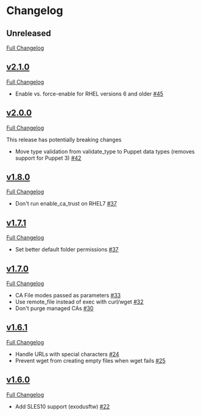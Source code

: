 Changelog
=========

## Unreleased
[Full Changelog](https://github.com/pcfens/puppet-ca_cert/compare/v2.1.0...HEAD)

## [v2.1.0](https://github.com/pcfens/puppet-ca_cert/tree/v2.1.0)
[Full Changelog](https://github.com/pcfens/puppet-ca_cert/compare/v2.0.0...v2.1.0)

- Enable vs. force-enable for RHEL versions 6 and older [\#45](https://github.com/pcfens/puppet-ca_cert/pull/45)


## [v2.0.0](https://github.com/pcfens/puppet-ca_cert/tree/v2.0.0)
[Full Changelog](https://github.com/pcfens/puppet-ca_cert/compare/v1.8.0...v2.0.0)

This release has potentially breaking changes

- Move type validation from validate_type to Puppet  data types (removes support for Puppet 3) [\#42](https://github.com/pcfens/puppet-ca_cert/pull/42)


## [v1.8.0](https://github.com/pcfens/puppet-ca_cert/tree/v1.8.0)
[Full Changelog](https://github.com/pcfens/puppet-ca_cert/compare/v1.7.1...v1.8.0)

- Don't run enable_ca_trust on RHEL7 [\#37](https://github.com/pcfens/puppet-ca_cert/pull/40)


## [v1.7.1](https://github.com/pcfens/puppet-ca_cert/tree/v1.7.1)
[Full Changelog](https://github.com/pcfens/puppet-ca_cert/compare/v1.7.0...v1.7.1)

- Set better default folder permissions [\#37](https://github.com/pcfens/puppet-ca_cert/pull/37)


## [v1.7.0](https://github.com/pcfens/puppet-ca_cert/tree/v1.7.0)
[Full Changelog](https://github.com/pcfens/puppet-ca_cert/compare/v1.6.1...v1.7.0)

- CA File modes passed as parameters [\#33](https://github.com/pcfens/puppet-ca_cert/pull/33)
- Use remote_file instead of exec with curl/wget [\#32](https://github.com/pcfens/puppet-ca_cert/pull/32)
- Don't purge managed CAs [\#30](https://github.com/pcfens/puppet-ca_cert/pull/30)


## [v1.6.1](https://github.com/pcfens/puppet-ca_cert/tree/v1.6.0)
[Full Changelog](https://github.com/pcfens/puppet-ca_cert/compare/v1.6.0...v1.6.1)

- Handle URLs with special characters [\#24](https://github.com/pcfens/puppet-ca_cert/pull/24)
- Prevent wget from creating empty files when wget fails [\#25](https://github.com/pcfens/puppet-ca_cert/issues/25)

## [v1.6.0](https://github.com/pcfens/puppet-ca_cert/tree/v1.6.0)
[Full Changelog](https://github.com/pcfens/puppet-ca_cert/compare/v1.5.1...v1.6.0)

- Add SLES10 support (exodusftw) [\#22](https://github.com/pcfens/puppet-ca_cert/pull/22)
